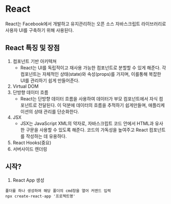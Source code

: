 # React
React는 Facebook에서 개발하고 유지관리하는 오픈 소스 자바스크립트 라이브러리로 사용자 UI를 구축하기 위해 사용된다. <br>

## React 특징 및 장점
1. 컴포넌트 기반 아키텍쳐
   - React는 UI를 독립적이고 재사용 가능한 컴포넌트로 분할할 수 있게 해준다. 각 컴포넌트는 자체적인 상태(state)와 속성(props)를 가지며, 이를통해 복잡한 UI를 관리하기 쉽게 만들어준다.
3. Virtual DOM
4. 단방향 데이터 흐름
   - React는 단방향 데이터 흐름을 사용하여 데이터가 부모 컴포넌트에서 자식 컴포넌트로 전달된다. 이 덕분에 데이터의 흐름을 추적하기 쉽게만들며, 애플리케이션의 상태 관리를 단순화한다.
6. JSX
   - JSX는 JavaScript XML의 약자로, 자바스크립트 코드 안에서 HTML과 유사한 구문을 사용할 수 있도록 해준다. 코드의 가독성을 높여주고 React 컴포넌트를 작성하는 데 유용하다.
8. React Hooks(중요)
9. 서버사이드 렌더링

## 시작?
1. React App 생성
```
폴더를 하나 생성하여 해당 폴더의 cmd창을 열어 커맨드 입력
npx create-react-app '프로젝트명'
```


